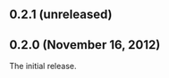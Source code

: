 ## 0.2.1 (unreleased)


## 0.2.0 (November 16, 2012)

The initial release.

[@fnichol]: https://github.com/fnichol
